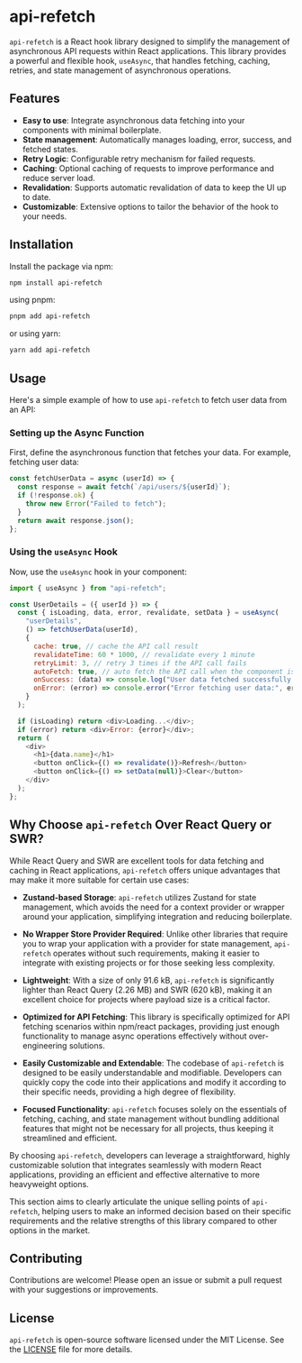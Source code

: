# api-refetch

`api-refetch` is a React hook library designed to simplify the management of asynchronous API requests within React applications. This library provides a powerful and flexible hook, `useAsync`, that handles fetching, caching, retries, and state management of asynchronous operations.

## Features

- **Easy to use**: Integrate asynchronous data fetching into your components with minimal boilerplate.
- **State management**: Automatically manages loading, error, success, and fetched states.
- **Retry Logic**: Configurable retry mechanism for failed requests.
- **Caching**: Optional caching of requests to improve performance and reduce server load.
- **Revalidation**: Supports automatic revalidation of data to keep the UI up to date.
- **Customizable**: Extensive options to tailor the behavior of the hook to your needs.

## Installation

Install the package via npm:

```bash
npm install api-refetch
```

using pnpm:

```bash
pnpm add api-refetch
```

or using yarn:

```bash
yarn add api-refetch
```

## Usage

Here's a simple example of how to use `api-refetch` to fetch user data from an API:

### Setting up the Async Function

First, define the asynchronous function that fetches your data. For example, fetching user data:

```javascript
const fetchUserData = async (userId) => {
  const response = await fetch(`/api/users/${userId}`);
  if (!response.ok) {
    throw new Error("Failed to fetch");
  }
  return await response.json();
};
```

### Using the `useAsync` Hook

Now, use the `useAsync` hook in your component:

```javascript
import { useAsync } from "api-refetch";

const UserDetails = ({ userId }) => {
  const { isLoading, data, error, revalidate, setData } = useAsync(
    "userDetails",
    () => fetchUserData(userId),
    {
      cache: true, // cache the API call result
      revalidateTime: 60 * 1000, // revalidate every 1 minute
      retryLimit: 3, // retry 3 times if the API call fails
      autoFetch: true, // auto fetch the API call when the component is mounted
      onSuccess: (data) => console.log("User data fetched successfully:", data),
      onError: (error) => console.error("Error fetching user data:", error),
    }
  );

  if (isLoading) return <div>Loading...</div>;
  if (error) return <div>Error: {error}</div>;
  return (
    <div>
      <h1>{data.name}</h1>
      <button onClick={() => revalidate()}>Refresh</button>
      <button onClick={() => setData(null)}>Clear</button>
    </div>
  );
};
```

## Why Choose `api-refetch` Over React Query or SWR?

While React Query and SWR are excellent tools for data fetching and caching in React applications, `api-refetch` offers unique advantages that may make it more suitable for certain use cases:

- **Zustand-based Storage**: `api-refetch` utilizes Zustand for state management, which avoids the need for a context provider or wrapper around your application, simplifying integration and reducing boilerplate.

- **No Wrapper Store Provider Required**: Unlike other libraries that require you to wrap your application with a provider for state management, `api-refetch` operates without such requirements, making it easier to integrate with existing projects or for those seeking less complexity.

- **Lightweight**: With a size of only 91.6 kB, `api-refetch` is significantly lighter than React Query (2.26 MB) and SWR (620 kB), making it an excellent choice for projects where payload size is a critical factor.

- **Optimized for API Fetching**: This library is specifically optimized for API fetching scenarios within npm/react packages, providing just enough functionality to manage async operations effectively without over-engineering solutions.

- **Easily Customizable and Extendable**: The codebase of `api-refetch` is designed to be easily understandable and modifiable. Developers can quickly copy the code into their applications and modify it according to their specific needs, providing a high degree of flexibility.

- **Focused Functionality**: `api-refetch` focuses solely on the essentials of fetching, caching, and state management without bundling additional features that might not be necessary for all projects, thus keeping it streamlined and efficient.

By choosing `api-refetch`, developers can leverage a straightforward, highly customizable solution that integrates seamlessly with modern React applications, providing an efficient and effective alternative to more heavyweight options.

This section aims to clearly articulate the unique selling points of `api-refetch`, helping users to make an informed decision based on their specific requirements and the relative strengths of this library compared to other options in the market.

## Contributing

Contributions are welcome! Please open an issue or submit a pull request with your suggestions or improvements.

## License

`api-refetch` is open-source software licensed under the MIT License. See the [LICENSE](LICENSE) file for more details.

